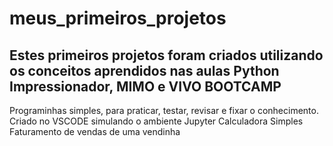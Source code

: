 # meus_primeiros_projetos
## Estes primeiros projetos foram criados utilizando os conceitos aprendidos nas aulas Python Impressionador, MIMO e VIVO BOOTCAMP
Programinhas simples, para praticar, testar, revisar e fixar o conhecimento.
Criado no VSCODE simulando o ambiente Jupyter
Calculadora Simples
Faturamento de vendas de uma vendinha



